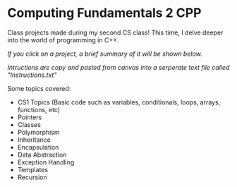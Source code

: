 # Computing Fundamentals 2 CPP

Class projects made during my second CS class! This time, I delve deeper into the world of programming in C++.

*If you click on a project, a brief summary of it will be shown below.* 

*Intructions are copy and pasted from canvas into a serperate text file called "Instructions.txt"*

Some topics covered: 

- CS1 Topics (Basic code such as variables, conditionals, loops, arrays, functions, etc)
- Pointers
- Classes
- Polymorphism
- Inheritance 
- Encapsulation 
- Data Abstraction
- Exception Handling
- Templates
- Recursion
